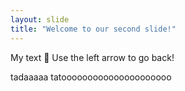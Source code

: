 ```yaml
---
layout: slide
title: "Welcome to our second slide!"
---
```

My text 🥇
Use the left arrow to go back!

tadaaaaa
tatooooooooooooooooooooo
